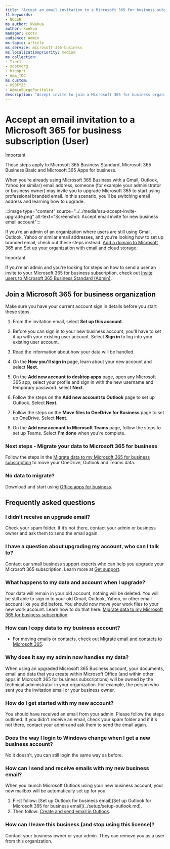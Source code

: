 ```yaml
---
title: "Accept an email invitation to a Microsoft 365 for business subscription (User)"
f1.keywords:
- NOCSH
ms.author: kwekua
author: kwekua
manager: scotv
audience: Admin
ms.topic: article
ms.service: microsoft-365-business
ms.localizationpriority: medium
ms.collection:
- Tier1
- scotvorg
- highpri 
- Adm_TOC
ms.custom: 
- VSBFY23
- AdminSurgePortfolio
description: "Accept invite to join a Microsoft 365 for business organization"
---
```


# Accept an email invitation to a Microsoft 365 for business subscription (User)

> [!IMPORTANT]
> These steps apply to Microsoft 365 Business Standard, Microsoft 365 Business Basic and Microsoft 365 Apps for business.

When you’re already using Microsoft 365 Business with a Gmail, Outlook, Yahoo (or similar) email address, someone (for example your administrator or business owner) may invite you to upgrade Microsoft 365 to start using professional branded email.  In this scenario, you’ll be switching email address and learning how to upgrade.

:::image type="content" source="../../media/ssu-accept-invite-upgrade.png" alt-text="Screenshot: Accept email invite for new business email account":::

If you’re an admin of an organization where users are still using Gmail, Outlook, Yahoo or similar email addresses, and you’re looking how to set up branded email, check out these steps instead: [Add a domain to Microsoft 365](../setup/add-domain.md) and [Set up your organization with email and cloud storage](../setup/setup-business-standard.md#finish-setting-up).

> [!IMPORTANT]
> If you’re an admin and you’re looking for steps on how to send a user an invite to your Microsoft 365 for business subscription, check out [Invite users to Microsoft 365 Business Standard (Admin)](admin-invite-business-standard.md).

## Join a Microsoft 365 for business organization

Make sure you have your current account sign in details before you start these steps.

1. From the invitation email, select **Set up this account**.

2. Before you can sign in to your new business account, you'll have to set it up with your existing user account. Select **Sign in** to log into your existing user account.

3. Read the information about how your data will be handled.

4. On the **How you'll sign in** page, learn about your new account and select **Next**.

5. On the **Add new account to desktop apps** page, open any Microsoft 365 app, select your profile and sign in with the new username and temporary password. select **Next**.

6. Follow the steps on the **Add new account to Outlook** page to set up Outlook. Select **Next**.

7. Follow the steps on the **Move files to OneDrive for Business** page to set up OneDrive. Select **Next**.

8. On the **Add new account to Microsoft Teams** page, follow the steps to set up Teams. Select **I'm done** when you're complete.

### Next steps - Migrate your data to Microsoft 365 for business

Follow the steps in the [Migrate data to my Microsoft 365 for business subscription](migrate-data-business-standard.md) to move your OneDrive, Outlook and Teams data.

### No data to migrate?

Download and start using [Office apps for business](https://support.microsoft.com/office/install-office-apps-from-office-365-dcf2d841-dac7-455b-9a77-fc8f7ee92702).

## Frequently asked questions

### I didn’t receive an upgrade email?

Check your spam folder. If it’s not there, contact your admin or business owner and ask them to send the email again.

### I have a question about upgrading my account, who can I talk to?

Contact our small business support experts who can help you upgrade your Microsoft 365 subscription. Learn more at [Get support](../get-help-support.md).

### What happens to my data and account when I upgrade?

Your data will remain in your old account, nothing will be deleted.  You will be still able to sign in to your old Gmail, Outlook, Yahoo, or other email account like you did before. You should now move your work files to your new work account. Learn how to do that here: [Migrate data to my Microsoft 365 for business subscription](migrate-data-business-standard.md).

### How can I copy data to my business account?

<!--- For steps on copying your data from your old OneDrive account to your new OneDrive for business account, check out: [Migrate data to my Microsoft 365 Business Standard subscription](migrate-data-business-standard.md).-->
- For moving emails or contacts, check out [Migrate email and contacts to Microsoft 365](../setup/migrate-email-and-contacts-admin.md).

### Why does it say my admin now handles my data?

When using an upgraded Microsoft 365 Business account, your documents, email and data that you create within Microsoft Office (and within other apps in Microsoft 365 for business subscriptions) will be owned by the technical administrator in your organization. For example, the person who sent you the invitation email or your business owner.

### How do I get started with my new account?

You should have received an email from your admin. Please follow the steps outlined. If you didn't receive an email, check your spam folder and if it's not there, contact your admin and ask them to send the email again.

### Does the way I login to Windows change when I get a new business account?

No it doesn’t, you can still login the same way as before.

### How can I send and receive emails with my new business email?

When you launch Microsoft Outlook using your new business account, your new mailbox will be automatically set up for you.

1. First follow: [Set up Outlook for business email](Set up Outlook for Microsoft 365 for business email](../setup/setup-outlook.md).
2. Then follow: [Create and send email in Outlook](https://support.microsoft.com/office/create-and-send-email-in-outlook-19c32deb-08b6-4f90-a211-02bc5f77f360).

### How can I leave this business (and stop using this license)?

Contact your business owner or your admin. They can remove you as a user from this organization.

<!--1. Open any of your Microsoft 365 apps, like Word, Excel or PowerPoint, select your profile icon and then **Sign in with a different account**. Follow the steps and choose **Next** to set up Outlook.

2. Open Outlook, enter your new email address, and select **Connect**. Follow the steps and choose **Next** to set up OneDrive.

3. Select the OneDrive cloud icon from your taskbar and follow the steps to move your files to your new OneDrive for Business folder. Select **Next** to set up Microsoft Teams.

4. Open Teams, select your profile icon, and then **Add work or school account**. Follow the steps to add your new account to Teams. Select **I'm done** when Teams is set up.-->
